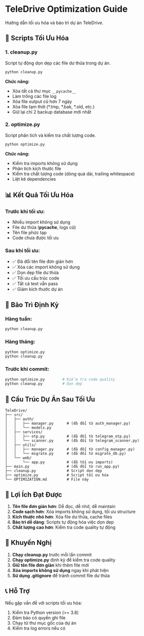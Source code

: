 # TeleDrive Optimization Guide

Hướng dẫn tối ưu hóa và bảo trì dự án TeleDrive.

## 🧹 Scripts Tối Ưu Hóa

### 1. cleanup.py
Script tự động dọn dẹp các file dư thừa trong dự án.

```bash
python cleanup.py
```

**Chức năng:**
- Xóa tất cả thư mục `__pycache__`
- Làm trống các file log
- Xóa file output cũ hơn 7 ngày
- Xóa file tạm thời (*.tmp, *.bak, *.old, etc.)
- Giữ lại chỉ 2 backup database mới nhất

### 2. optimize.py
Script phân tích và kiểm tra chất lượng code.

```bash
python optimize.py
```

**Chức năng:**
- Kiểm tra imports không sử dụng
- Phân tích kích thước file
- Kiểm tra chất lượng code (dòng quá dài, trailing whitespace)
- Liệt kê dependencies

## 📊 Kết Quả Tối Ưu Hóa

### Trước khi tối ưu:
- Nhiều import không sử dụng
- File dư thừa (__pycache__, logs cũ)
- Tên file phức tạp
- Code chưa được tối ưu

### Sau khi tối ưu:
- ✅ Đã đổi tên file đơn giản hơn
- ✅ Xóa các import không sử dụng
- ✅ Dọn dẹp file dư thừa
- ✅ Tối ưu cấu trúc code
- ✅ Tất cả test vẫn pass
- ✅ Giảm kích thước dự án

## 🔧 Bảo Trì Định Kỳ

### Hàng tuần:
```bash
python cleanup.py
```

### Hàng tháng:
```bash
python optimize.py
python cleanup.py
```

### Trước khi commit:
```bash
python optimize.py        # Kiểm tra code quality
python cleanup.py         # Dọn dẹp
```

## 📁 Cấu Trúc Dự Án Sau Tối Ưu

```
TeleDrive/
├── src/
│   ├── auth/
│   │   ├── manager.py      # (đã đổi từ auth_manager.py)
│   │   └── models.py
│   ├── services/
│   │   ├── otp.py          # (đã đổi từ telegram_otp.py)
│   │   └── scanner.py      # (đã đổi từ telegram_scanner.py)
│   ├── utils/
│   │   ├── manager.py      # (đã đổi từ config_manager.py)
│   │   └── migrate.py      # (đã đổi từ migrate_db.py)
│   └── web/
│       └── app.py          # (đã tối ưu imports)
├── main.py                 # (đã đổi từ run_app.py)
├── cleanup.py              # Script dọn dẹp
├── optimize.py             # Script tối ưu hóa
└── OPTIMIZATION.md         # File này
```

## 🎯 Lợi Ích Đạt Được

1. **Tên file đơn giản hơn**: Dễ đọc, dễ nhớ, dễ maintain
2. **Code sạch hơn**: Xóa imports không sử dụng, tối ưu structure
3. **Kích thước nhỏ hơn**: Xóa file dư thừa, cache files
4. **Bảo trì dễ dàng**: Scripts tự động hóa việc dọn dẹp
5. **Chất lượng cao hơn**: Kiểm tra code quality tự động

## 🚀 Khuyến Nghị

1. **Chạy cleanup.py** trước mỗi lần commit
2. **Chạy optimize.py** định kỳ để kiểm tra code quality
3. **Giữ tên file đơn giản** khi thêm file mới
4. **Xóa imports không sử dụng** ngay khi phát hiện
5. **Sử dụng .gitignore** để tránh commit file dư thừa

## 📞 Hỗ Trợ

Nếu gặp vấn đề với scripts tối ưu hóa:
1. Kiểm tra Python version (>= 3.8)
2. Đảm bảo có quyền ghi file
3. Chạy từ thư mục gốc của dự án
4. Kiểm tra log errors nếu có
